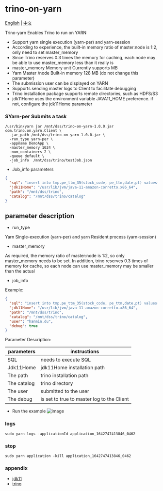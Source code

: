 # trino-on-yarn

[English](README.md) | [中文](README_CN.md)

Trino-yarn Enables Trino to run on YARN

* Support yarn single execution (yarn-per) and yarn-session
* According to experience, the built-in memory ratio of master:node is 1:2, only need to set master_memory
* Since Trino reserves 0.3 times the memory for caching, each node may be able to use master_memory less than it really
  is
* master_memory Memory unit Currently supports MB
* Yarn Master /node Built-in memory 128 MB (do not change this parameter)
* The submission user can be displayed on YARN
* Supports sending master logs to Client to facilitate debugging
* Trino installation package supports remote directories, such as HDFS/S3
* jdk11Home uses the environment variable JAVA11_HOME preference. if not, configure the jdk11Home parameter

### SYarn-per Submits a task

```shell
/usr/bin/yarn jar /mnt/dss/trino-on-yarn-1.0.0.jar com.trino.on.yarn.Client \
  -jar_path /mnt/dss/trino-on-yarn-1.0.0.jar \
  -run_type yarn-per \
  -appname DemoApp \
  -master_memory 1024 \
  -num_containers 2 \
  -queue default \
  -job_info  /mnt/dss/trino/testJob.json
```

* Job_info parameters

```json
{
  "sql": "insert into tmp.pe_ttm_35(stock_code, pe_ttm,date,pt) values('qw', rand()/random(),'1','2')",
  "jdk11Home": "/usr/lib/jvm/java-11-amazon-corretto.x86_64",
  "path": "/mnt/dss/trino",
  "catalog": "/mnt/dss/trino/catalog"
}
```

## parameter description

* run_type

Yarn Single-execution (yarn-per) and yarn Resident process (yarn-session)

* master_memory

As required, the memory ratio of master:node is 1:2, so only master_memory needs to be set. In addition, trino reserves
0.3 times of memory for cache, so each node can use master_memory may be smaller than the actual

* job_info

Example:

```json
{
  "sql": "insert into tmp.pe_ttm_35(stock_code, pe_ttm,date,pt) values('qw', rand()/random(),'1','2')",
  "jdk11Home": "/usr/lib/jvm/java-11-amazon-corretto.x86_64",
  "path": "/mnt/dss/trino",
  "catalog": "/mnt/dss/trino/catalog",
  "user": "hanmin.du",
  "debug": true
}
```

Parameter Description:

parameters | instructions
--- |---
SQL | needs to execute SQL
Jdk11Home | jdk11Home installation path
The path | trino installation path
The catalog | trino directory
The user | submitted to the user
The debug | is set to true to master log to the Client

* Run the example
  ![image](https://user-images.githubusercontent.com/28647031/180349087-5138c867-58ef-4747-8bf5-802b5fec1167.png)

### logs

```shell
sudo yarn logs -applicationId application_1642747413846_0462
```

### stop

```shell
sudo yarn application -kill application_1642747413846_0462
```

### appendix

* [jdk11](https://jdk.java.net/java-se-ri/11)
* [trino](https://repo1.maven.org/maven2/io/trino/trino-server/363/)

